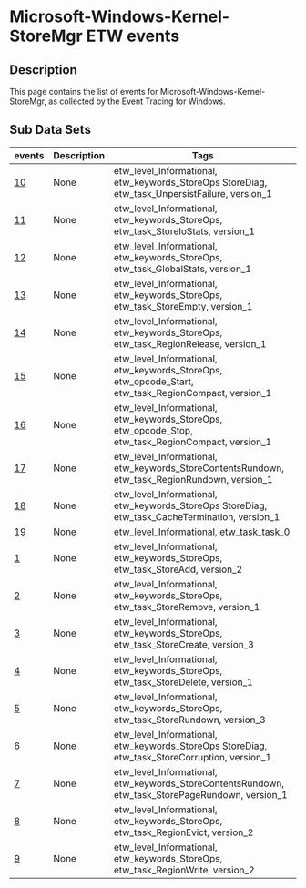 # Microsoft-Windows-Kernel-StoreMgr ETW events

## Description
This page contains the list of events for Microsoft-Windows-Kernel-StoreMgr, as collected by the Event Tracing for Windows.

## Sub Data Sets
|events|Description|Tags|
|---|---|---|
|[10](events/event-10_v1.md)|None|etw_level_Informational, etw_keywords_StoreOps StoreDiag, etw_task_UnpersistFailure, version_1|
|[11](events/event-11_v1.md)|None|etw_level_Informational, etw_keywords_StoreOps, etw_task_StoreIoStats, version_1|
|[12](events/event-12_v1.md)|None|etw_level_Informational, etw_keywords_StoreOps, etw_task_GlobalStats, version_1|
|[13](events/event-13_v1.md)|None|etw_level_Informational, etw_keywords_StoreOps, etw_task_StoreEmpty, version_1|
|[14](events/event-14_v1.md)|None|etw_level_Informational, etw_keywords_StoreOps, etw_task_RegionRelease, version_1|
|[15](events/event-15_v1.md)|None|etw_level_Informational, etw_keywords_StoreOps, etw_opcode_Start, etw_task_RegionCompact, version_1|
|[16](events/event-16_v1.md)|None|etw_level_Informational, etw_keywords_StoreOps, etw_opcode_Stop, etw_task_RegionCompact, version_1|
|[17](events/event-17_v1.md)|None|etw_level_Informational, etw_keywords_StoreContentsRundown, etw_task_RegionRundown, version_1|
|[18](events/event-18_v1.md)|None|etw_level_Informational, etw_keywords_StoreOps StoreDiag, etw_task_CacheTermination, version_1|
|[19](events/event-19.md)|None|etw_level_Informational, etw_task_task_0|
|[1](events/event-1_v2.md)|None|etw_level_Informational, etw_keywords_StoreOps, etw_task_StoreAdd, version_2|
|[2](events/event-2_v1.md)|None|etw_level_Informational, etw_keywords_StoreOps, etw_task_StoreRemove, version_1|
|[3](events/event-3_v3.md)|None|etw_level_Informational, etw_keywords_StoreOps, etw_task_StoreCreate, version_3|
|[4](events/event-4_v1.md)|None|etw_level_Informational, etw_keywords_StoreOps, etw_task_StoreDelete, version_1|
|[5](events/event-5_v3.md)|None|etw_level_Informational, etw_keywords_StoreOps, etw_task_StoreRundown, version_3|
|[6](events/event-6_v1.md)|None|etw_level_Informational, etw_keywords_StoreOps StoreDiag, etw_task_StoreCorruption, version_1|
|[7](events/event-7_v1.md)|None|etw_level_Informational, etw_keywords_StoreContentsRundown, etw_task_StorePageRundown, version_1|
|[8](events/event-8_v2.md)|None|etw_level_Informational, etw_keywords_StoreOps, etw_task_RegionEvict, version_2|
|[9](events/event-9_v2.md)|None|etw_level_Informational, etw_keywords_StoreOps, etw_task_RegionWrite, version_2|
